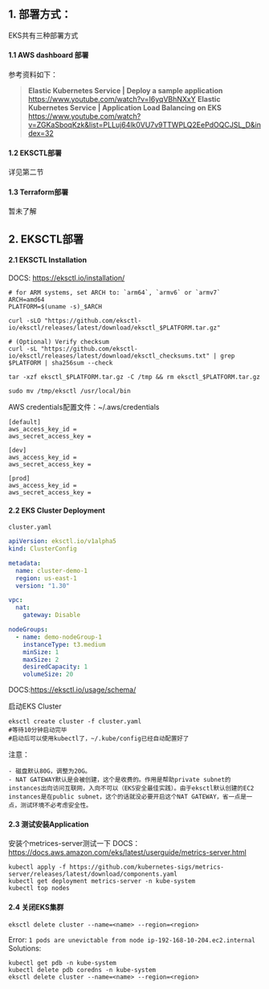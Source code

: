 
## 1. 部署方式：

EKS共有三种部署方式
#### 1.1 AWS dashboard 部署
参考资料如下：
> **Elastic Kubernetes Service | Deploy a sample application**
> https://www.youtube.com/watch?v=I6yqVBhNXxY
> **Elastic Kubernetes Service | Application Load Balancing on EKS**
> https://www.youtube.com/watch?v=ZGKaSboqKzk&list=PLLuj64lk0VU7v9TTWPLQ2EePdOQCJSL_D&index=32
#### 1.2 EKSCTL部署
详见第二节
#### 1.3 Terraform部署
暂未了解

## 2. EKSCTL部署

#### 2.1 EKSCTL Installation

DOCS: https://eksctl.io/installation/

```shell
# for ARM systems, set ARCH to: `arm64`, `armv6` or `armv7`
ARCH=amd64
PLATFORM=$(uname -s)_$ARCH

curl -sLO "https://github.com/eksctl-io/eksctl/releases/latest/download/eksctl_$PLATFORM.tar.gz"

# (Optional) Verify checksum
curl -sL "https://github.com/eksctl-io/eksctl/releases/latest/download/eksctl_checksums.txt" | grep $PLATFORM | sha256sum --check

tar -xzf eksctl_$PLATFORM.tar.gz -C /tmp && rm eksctl_$PLATFORM.tar.gz

sudo mv /tmp/eksctl /usr/local/bin
```


AWS credentials配置文件：~/.aws/credentials

```
[default]
aws_access_key_id = 
aws_secret_access_key = 

[dev]
aws_access_key_id = 
aws_secret_access_key = 

[prod]
aws_access_key_id = 
aws_secret_access_key = 
```

#### 2.2 EKS Cluster Deployment

`cluster.yaml` 
```yaml
apiVersion: eksctl.io/v1alpha5
kind: ClusterConfig

metadata:
  name: cluster-demo-1
  region: us-east-1
  version: "1.30"

vpc:
  nat:
    gateway: Disable

nodeGroups:
  - name: demo-nodeGroup-1
    instanceType: t3.medium
    minSize: 1
    maxSize: 2
    desiredCapacity: 1
    volumeSize: 20
```
DOCS:https://eksctl.io/usage/schema/

启动EKS Cluster

```shell
eksctl create cluster -f cluster.yaml
#等待10分钟启动完毕
#启动后可以使用kubectl了，~/.kube/config已经自动配置好了
```

注意：
```
- 磁盘默认80G，调整为20G。
- NAT GATEWAY默认是会被创建，这个是收费的。作用是帮助private subnet的instances出向访问互联网，入向不可以（EKS安全最佳实践）。由于eksctl默认创建的EC2 instances是在public subnet，这个的话就没必要开启这个NAT GATEWAY，省一点是一点，测试环境不必考虑安全性。
```


#### 2.3 测试安装Application

安装个metrices-server测试一下
DOCS：https://docs.aws.amazon.com/eks/latest/userguide/metrics-server.html
```shell
kubectl apply -f https://github.com/kubernetes-sigs/metrics-server/releases/latest/download/components.yaml
kubectl get deployment metrics-server -n kube-system
kubectl top nodes
```

#### 2.4 关闭EKS集群

```shell
eksctl delete cluster --name=<name> --region=<region>
```

Error: `1 pods are unevictable from node ip-192-168-10-204.ec2.internal`
Solutions: 
```shell
kubectl get pdb -n kube-system
kubectl delete pdb coredns -n kube-system
eksctl delete cluster --name=<name> --region=<region>
```

